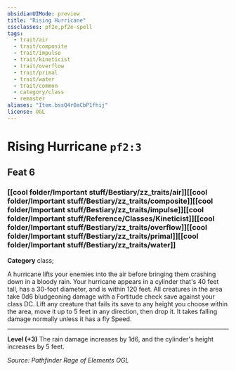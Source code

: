 ```yaml
---
obsidianUIMode: preview
title: "Rising Hurricane"
cssclasses: pf2e,pf2e-spell
tags:
  - trait/air
  - trait/composite
  - trait/impulse
  - trait/kineticist
  - trait/overflow
  - trait/primal
  - trait/water
  - trait/common
  - category/class
  - remaster
aliases: "Item.bssQ4rOaCbP1fhij"
license: OGL
---
```

# Rising Hurricane `pf2:3`
## Feat 6
### [[cool folder/Important stuff/Bestiary/zz_traits/air]][[cool folder/Important stuff/Bestiary/zz_traits/composite]][[cool folder/Important stuff/Bestiary/zz_traits/impulse]][[cool folder/Important stuff/Reference/Classes/Kineticist]][[cool folder/Important stuff/Bestiary/zz_traits/overflow]][[cool folder/Important stuff/Bestiary/zz_traits/primal]][[cool folder/Important stuff/Bestiary/zz_traits/water]]

**Category** class; 




A hurricane lifts your enemies into the air before bringing them crashing down in a bloody rain. Your hurricane appears in a cylinder that's 40 feet tall, has a 30-foot diameter, and is within 120 feet. All creatures in the area take 0d6 bludgeoning damage with a Fortitude check save against your class DC. Lift any creature that fails its save to any height you choose within the area, move it up to 5 feet in any direction, then drop it. It takes falling damage normally unless it has a fly Speed.

* * *

**Level (+3)** The rain damage increases by 1d6, and the cylinder's height increases by 5 feet.

*Source: Pathfinder Rage of Elements*
*OGL*
